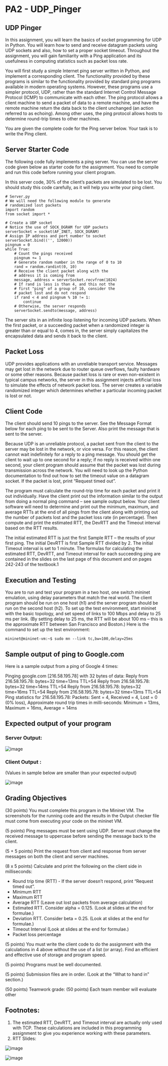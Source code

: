 # PA2 - UDP_Pinger

## UDP Pinger 
In this assignment, you will learn the basics of socket programming for UDP in Python. You will learn how to send and receive datagram packets using UDP sockets and also, how to set a proper socket timeout. Throughout the assignment, you will gain familiarity with a Ping application and its usefulness in computing statistics such as packet loss rate. 

You will first study a simple Internet ping server written in Python, and implement a corresponding client. The functionality provided by these programs is similar to the functionality provided by standard ping programs available in modern operating systems. However, these programs use a simpler protocol, UDP, rather than the standard Internet Control Message Protocol (ICMP) to communicate with each other. The ping protocol allows a client machine to send a packet of data to a remote machine, and have the remote machine return the data back to the client unchanged (an action referred to as echoing). Among other uses, the ping protocol allows hosts to determine round-trip times to other machines. 

You are given the complete code for the Ping server below. Your task is to write the Ping client. 
 
## Server Starter Code 

The following code fully implements a ping server. You can use the server code given below as starter code for the assignment. You need to compile and run this code before running your client program. 

In this server code, 30% of the client’s packets are simulated to be lost. You should study this code carefully, as it will help you write your ping client. 

```
# Server.py
# We will need the following module to generate
# randomized lost packets
import random
from socket import *

# Create a UDP socket
# Notice the use of SOCK_DGRAM for UDP packets
serverSocket = socket(AF_INET, SOCK_DGRAM)
# Assign IP address and port number to socket
serverSocket.bind(('', 12000))
pingnum = 0
while True:
    # Count the pings received
    pingnum += 1
    # Generate random number in the range of 0 to 10
    rand = random.randint(0, 10)
    # Receive the client packet along with the
    # address it is coming from
    message, address = serverSocket.recvfrom(1024)
    # If rand is less is than 4, and this not the
    # first "ping" of a group of 10, consider the
    # packet lost and do not respond
    if rand < 4 and pingnum % 10 != 1:
        continue
    # Otherwise, the server responds
    serverSocket.sendto(message, address)
```

The server sits in an infinite loop listening for incoming UDP packets. When the first packet, or a succeeding packet when a randomized integer is greater than or equal to 4, comes in, the server simply capitalizes the encapsulated data and sends it back to the client. 

## Packet Loss 

UDP provides applications with an unreliable transport service. Messages may get lost in the network due to router queue overflows, faulty hardware or some other reasons. Because packet loss is rare or even non-existent in typical campus networks, the server in this assignment injects artificial loss to simulate the effects of network packet loss. The server creates a variable randomized integer which determines whether a particular incoming packet is lost or not. 


## Client Code 

The client should send 10 pings to the server. See the Message Format below for each ping to be sent to the Server. Also print the message that is sent to the server. 
 
Because UDP is an unreliable protocol, a packet sent from the client to the server may be lost in the network, or vice versa. For this reason, the client cannot wait indefinitely for a reply to a ping message. You should get the client to wait up to one second for a reply; if no reply is received within one second, your client program should assume that the packet was lost during transmission across the network. You will need to look up the Python documentation to find out how to set the timeout value on a datagram socket. If the packet is lost, print “Request timed out”. 
 
The program must calculate the round-trip time for each packet and print it out individually. Have the client print out the information similar to the output from doing a normal ping command – see sample output below. Your client software will need to determine and print out the minimum, maximum, and average RTTs at the end of all pings from the client along with printing out the number of packets lost and the packet loss rate (in percentage). Then compute and print the estimated RTT, the DevRTT and the Timeout interval based on the RTT results. 
 
The initial estimated RTT is just the first Sample RTT – the results of your first ping.  The initial DevRTT is first Sample RTT divided by 2.   The initial Timeout interval is set to 1 minute.  The formulas for calculating the estimated RTT, DevRTT, and Timeout interval for each succeeding ping are contained in the slides on the last page of this document and on pages 242-243 of the textbook.1


## Execution and Testing

You are to run and test your program in a two host, one switch mininet emulation, using delay parameters that match the real world.  The client program should be run on one host (h1) and the server program should be run on the second host (h2).  To set up the test environment, start mininet with the basic topology, and set speed of links to 100 Mbps and delay to 25 ms per link.  (By setting delay to 25 ms, the RTT will be about 100 ms – this is the approximate RTT between San Francisco and Boston.)  Here is the command to set up the test environment:

```
mininet@mininet-vm:~$ sudo mn --link tc,bw=100,delay=25ms
```

## Sample output of ping to Google.com 

Here is a sample output from a ping of Google 4 times: 
 
Pinging google.com [216.58.195.78] with 32 bytes of data: 
Reply from 216.58.195.78: bytes=32 time=13ms TTL=54 
Reply from 216.58.195.78: bytes=32 time=14ms TTL=54 
Reply from 216.58.195.78: bytes=32 time=16ms TTL=54 Reply from 216.58.195.78: bytes=32 time=13ms TTL=54 Ping statistics for 216.58.195.78: 
 Packets: Sent = 4, Received = 4, Lost = 0 (0% loss), Approximate round trip times in milli-seconds: 
 Minimum = 13ms, Maximum = 16ms, Average = 14ms  
 
## Expected output of your program 

### Server Output: 

![image](https://github.com/Jamham1020/final-projects/assets/64275401/ec87057c-baec-4417-8ded-d72d0e5b76c6)

### Client Output : 

(Values in sample below are smaller than your expected output)

![image](https://github.com/Jamham1020/final-projects/assets/64275401/80964894-cade-4e3c-adc3-2fbcbc96ee40)


## Grading Objectives 

(30 points) You must complete this program in the Mininet VM. The screenshots for the running code and the results in the Output checker file must come from executing your code on the mininet VM.

(5 points) Ping messages must be sent using UDP.  Server must change the received message to uppercase before sending the message back to the client.

(5 + 5 points) Print the request from client and response from server messages on both the client and  server machines.

(8 x 5 points) Calculate and print the following on the client side in milliseconds:

 - Round trip time (RTT) - If the server doesn’t respond, print “Request timed out”.
 - Minimum RTT
 - Maximum RTT
 - Average RTT (Leave out lost packets from average calculation)
 - Estimated RTT. Consider alpha = 0.125. (Look at slides at the end for formulae.)
 - Deviation RTT. Consider beta = 0.25. (Look at slides at the end for formulae.)
 - Timeout Interval (Look at slides at the end for formulae.)
 - Packet loss percentage
   
(5 points) You must write the client code to do the assignment with the calculations in 4 above without the use of a list (or array). Find an efficient and effective use of storage and program speed. 

(5 points) Programs must be well documented.

(5 points) Submission files are in order. (Look at the “What to hand in” section.)

(50 points) Teamwork grade: (50 points) Each team member will evaluate other 

## Footnotes: 
1. The estimated RTT, DevRTT, and Timeout interval are actually only used with TCP.  These calculations are included in this programming assignment to give you experience working with these parameters.  
2. RTT Slides: 

![image](https://github.com/Jamham1020/final-projects/assets/64275401/0b1a07bb-c855-4a87-ad8a-2944a4884d0c)

![image](https://github.com/Jamham1020/final-projects/assets/64275401/fc06ea90-0b13-4262-9300-8f563466a13e)
